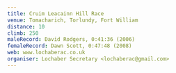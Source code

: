 ```yaml
---
title: Cruim Leacainn Hill Race
venue: Tomacharich, Torlundy, Fort William
distance: 10
climb: 250
maleRecord: David Rodgers, 0:41:36 (2006)
femaleRecord: Dawn Scott, 0:47:48 (2008)
web: www.lochaberac.co.uk
organiser: Lochaber Secretary <lochaberac@gmail.com>
---
```


